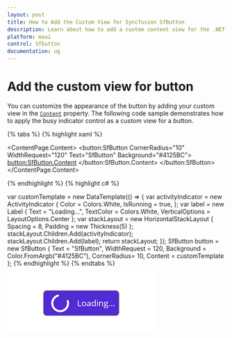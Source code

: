 ```yaml
---
layout: post
title: How to Add the Custom View for Syncfusion SfButton
description: Learn about how to add a custom content view for the .NET MAUI Toolkit's SfButton control in detail.
platform: maui
control: Sfbutton
documentation: ug
---
```


# Add the custom view for button

You can customize the appearance of the button by adding your custom view in the [`Content`](https://help.syncfusion.com/cr/maui-toolkit/Syncfusion.Maui.Toolkit.Buttons.SfButton.html#Syncfusion_Maui_Toolkit_Buttons_SfButton_Content) property. The following code sample demonstrates how to apply the busy indicator control as a custom view for a button.

{% tabs %}
{% highlight xaml %}


<ContentPage.Content>
    <button:SfButton  CornerRadius="10"  WidthRequest="120" Text="SfButton" Background="#4125BC">
        <button:SfButton.Content>
            <DataTemplate>
                <HorizontalStackLayout Spacing = "8" Padding="5">
                    <ActivityIndicator Color = "White" IsRunning="True"/>
                    <Label Text = "Loading..." VerticalOptions="Center" TextColor="White"/>
                </HorizontalStackLayout>
            </DataTemplate>
        </button:SfButton.Content>
    </button:SfButton>
</ContentPage.Content>

{% endhighlight %}
{% highlight c# %}
 
var customTemplate = new DataTemplate(() =>
{
    var activityIndicator = new ActivityIndicator
    {
        Color = Colors.White,
        IsRunning = true,
    };
    var label = new Label
    {
        Text = "Loading...",
        TextColor = Colors.White,
        VerticalOptions = LayoutOptions.Center
    };
    var stackLayout = new HorizontalStackLayout
    {
        Spacing = 8,
        Padding = new Thickness(5)
    };
    stackLayout.Children.Add(activityIndicator);
    stackLayout.Children.Add(label);
    return stackLayout;
});
SfButton button = new SfButton
{
    Text = "SfButton",
    WidthRequest = 120,
    Background = Color.FromArgb("#4125BC"),
    CornerRadius= 10,
    Content = customTemplate
};
{% endhighlight %}
{% endtabs %}

![SfButton with custom view](images/button-content.png)
